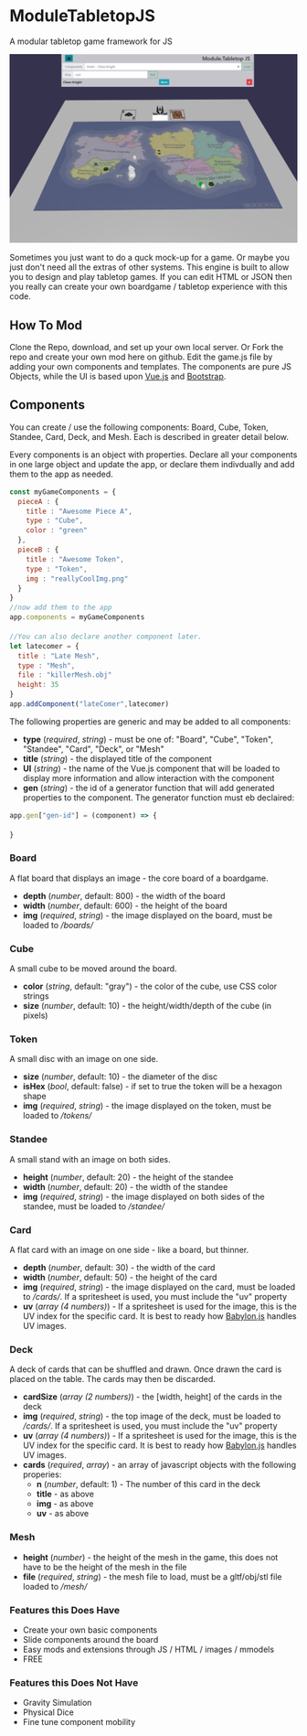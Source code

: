# ModuleTabletopJS
A modular tabletop game framework for JS

![Screenshot](screenshot.png)

Sometimes you just want to do a quck mock-up for a game. Or maybe you just don't need all the extras of other systems.  This engine is built to allow you to design and play tabletop games. If you can edit HTML or JSON then you really can create your own boardgame / tabletop experience with this code. 

## How To Mod
Clone the Repo, download, and set up your own local server. Or Fork the repo and create your own mod here on github. Edit the game.js file by adding your own components and templates. The components are pure JS Objects, while the UI is based upon [Vue.js](https://vuejs.org/) and [Bootstrap](https://getbootstrap.com/). 

## Components
You can create / use the following components: Board, Cube, Token, Standee, Card, Deck, and Mesh. Each is described in greater detail below.

Every components is an object with properties. Declare all your components in one large object and update the app, or declare them indivdually and add them to the app as needed. 
```javascript
const myGameComponents = {
  pieceA : {
    title : "Awesome Piece A",
    type : "Cube",
    color : "green"
  },
  pieceB : {
    title : "Awesome Token",
    type : "Token",
    img : "reallyCoolImg.png"
  }
}
//now add them to the app 
app.components = myGameComponents

//You can also declare another component later.
let latecomer = {
  title : "Late Mesh",
  type : "Mesh",
  file : "killerMesh.obj"
  height: 35
}
app.addComponent("lateComer",latecomer)
```
The following properties are generic and may be added to all components:
* **type** (*required*, *string*) - must be one of: "Board", "Cube", "Token", "Standee", "Card", "Deck", or "Mesh"
* **title** (*string*) - the displayed title of the component
* **UI** (*string*) - the name of the Vue.js component that will be loaded to display more information and allow interaction with the component
* **gen** (*string*) - the id of a generator function that will add generated properties to the component. The generator function must eb declaired:
```javascript
app.gen["gen-id"] = (component) => {
  
}
```

### Board
A flat board that displays an image - the core board of a boardgame. 
* **depth** (*number*, default: 800) - the width of the board
* **width** (*number*, default: 600) - the height of the board
* **img** (*required*, *string*) - the image displayed on the board, must be loaded to */boards/*

### Cube
A small cube to be moved around the board.
* **color** (*string*, default: "gray") - the color of the cube, use CSS color strings
* **size** (*number*, default: 10) - the height/width/depth of the cube (in pixels)

### Token
A small disc with an image on one side.
* **size** (*number*, default: 10) - the diameter of the disc
* **isHex** (*bool*, default: false) - if set to true the token will be a hexagon shape
* **img** (*required*, *string*) - the image displayed on the token, must be loaded to */tokens/*

### Standee
A small stand with an image on both sides.
* **height** (*number*, default: 20) - the height of the standee
* **width** (*number*, default: 20) - the width of the standee
* **img** (*required*, *string*) - the image displayed on both sides of the standee, must be loaded to */standee/*

### Card
A flat card with an image on one side - like a board, but thinner.
* **depth** (*number*, default: 30) - the width of the card
* **width** (*number*, default: 50) - the height of the card
* **img** (*required*, *string*) - the image displayed on the card, must be loaded to */cards/*. If a spritesheet is used, you must include the "uv" property
* **uv** (*array (4 numbers)*) - If a spritesheet is used for the image, this is the UV index for the specific card. It is best to ready how [Babylon.js](https://doc.babylonjs.com/how_to/createbox_per_face_textures_and_colors#extruded-polygon) handles UV images. 

### Deck
A deck of cards that can be shuffled and drawn. Once drawn the card is placed on the table. The cards may then be discarded. 
* **cardSize** (*array (2 numbers)*) - the [width, height] of the cards in the deck 
* **img** (*required*, *string*) - the top image of the deck, must be loaded to */cards/*. If a spritesheet is used, you must include the "uv" property
* **uv** (*array (4 numbers)*) - If a spritesheet is used for the image, this is the UV index for the specific card. It is best to ready how [Babylon.js](https://doc.babylonjs.com/how_to/createbox_per_face_textures_and_colors#extruded-polygon) handles UV images. 
* **cards** (*required*, *array*) - an array of javascript objects with the following properies:
  * **n** (*number*, default: 1) - The number of this card in the deck
  * **title** - as above
  * **img** - as above
  * **uv** - as above

### Mesh
* **height** (*number*) - the height of the mesh in the game, this does not have to be the height of the mesh in the file
* **file** (*required*, *string*) - the mesh file to load, must be a gltf/obj/stl file loaded to */mesh/*

### Features this Does Have
* Create your own basic components
* Slide components around the board
* Easy mods and extensions through JS / HTML / images / mmodels
* FREE

### Features this Does Not Have
* Gravity Simulation
* Physical Dice
* Fine tune component mobility
